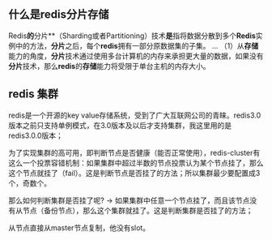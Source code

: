 ## 什么是redis分片存储

Redis**的**分片**（Sharding或者Partitioning）技术**是**指将数据分散到多个**Redis**实例中的方法，**分片**之后，每个**redis**拥有一部分原数据集的子集。 ... （1）从**存储**能力的角度，**分片**技术通过使用多台计算机的内存来承担更大量的数据，如果没有**分片**技术，那么**redis**的**存储**能力将受限于单台主机的内存大小。





## redis 集群

redis是一个开源的key value存储系统，受到了广大互联网公司的青睐。redis3.0版本之前只支持单例模式，在3.0版本及以后才支持集群，我这里用的是redis3.0.0版本；

为了实现集群的高可用，即判断节点是否健康（能否正常使用），redis-cluster有这么一个投票容错机制：如果集群中超过半数的节点投票认为某个节点挂了，那么这个节点就挂了（fail）。这是判断节点是否挂了的方法；所以集群最少要配置成3个，奇数个。

那么如何判断集群是否挂了呢? -> 如果集群中任意一个节点挂了，而且该节点没有从节点（备份节点），那么这个集群就挂了。这是判断集群是否挂了的方法；

从节点直接从master节点复制，他没有slot。

